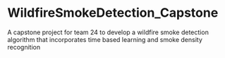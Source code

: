 # WildfireSmokeDetection_Capstone
A capstone project for team 24 to develop a wildfire smoke detection algorithm that incorporates time based learning and smoke density recognition
